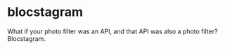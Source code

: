 # blocstagram
What if your photo filter was an API, and that API was also a photo filter? Blocstagram.
